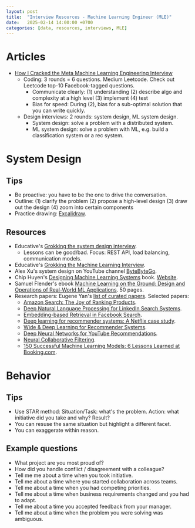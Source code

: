 ```yaml
---
layout: post
title:  "Interview Resources - Machine Learning Engineer (MLE)"
date:   2025-02-14 14:00:00 +0700
categories: [data, resources, interviews, MLE]
---
```

# Articles
- [How I Cracked the Meta Machine Learning Engineering Interview](https://medium.com/towards-data-science/how-i-cracked-the-meta-machine-learning-engineering-interview-aa32f64b8e4b)
  - Coding: 3 rounds = 6 questions. Medium Leetcode. Check out Leetcode top-10 Facebook-tagged questions.
    - Communicate clearly: (1) understanding (2) describe algo and complexity at a high level (3) implement (4) test
    - Bias for speed: During (2), bias for a sub-optimal solution that you can write quickly.
  - Design interviews: 2 rounds: system design, ML system design.
    - System design: solve a problem with a distributed system.
    - ML system design: solve a problem with ML, e.g. build a classification system or a rec system.
   

# System Design
## Tips
- Be proactive: you have to be the one to drive the conversation.
- Outline: (1) clarify the problem (2) propose a high-level design (3) draw out the design (4) zoom into certain components
- Practice drawing: [Excalidraw](https://excalidraw.com/).
## Resources
- Educative's [Grokking the system design interview](https://www.educative.io/courses/grokking-the-system-design-interview).
  - Lessons can be good/bad. Focus: REST API, load balancing, communication models. 
- Educative's [Grokking the Machine Learning Interview](https://www.educative.io/courses/grokking-the-machine-learning-interview).
- Alex Xu's system design on YouTube channel [ByteByteGo](https://www.youtube.com/c/ByteByteGo).
- Chip Huyen's [Designing Machine Learning Systems](https://www.oreilly.com/library/view/designing-machine-learning/9781098107956/) book. [Website](https://huyenchip.com/machine-learning-systems-design/toc.html).
- Samuel Flender's ebook [Machine Learning on the Ground: Design and Operations of Real-World ML Applications](https://samflender.gumroad.com/l/mlontheground). 50 pages. 
- Research papers: Eugene Yan's [list of curated papers](https://applyingml.com/papers/). Selected papers:
  - [Amazon Search: The Joy of Ranking Products](https://assets.amazon.science/89/cd/34289f1f4d25b5857d776bdf04d5/amazon-search-the-joy-of-ranking-products.pdf).
  - [Deep Natural Language Processing for LinkedIn Search Systems](https://arxiv.org/pdf/2108.08252.pdf).
  - [Embedding-based Retrieval in Facebook Search](https://arxiv.org/pdf/2006.11632.pdf).
  - [Deep learning for recommender systems: A Netflix case study](https://ojs.aaai.org/index.php/aimagazine/article/view/18140).
  - [Wide & Deep Learning for Recommender Systems](http://wide%20&%20deep%20learning%20for%20recommender%20systems/).
  - [Deep Neural Networks for YouTube Recommendations](https://static.googleusercontent.com/media/research.google.com/en//pubs/archive/45530.pdf).
  - [Neural Collaborative Filtering](https://arxiv.org/abs/1708.05031).
  - [150 Successful Machine Learning Models: 6 Lessons Learned at Booking.com](https://booking.ai/150-successful-machine-learning-models-6-lessons-learned-at-booking-com-681e09107bec).
 
# Behavior
## Tips
- Use STAR method: Situation/Task: what's the problem. Action: what initiative did you take and why? Result?
- You can resuse the same situation but highlight a different facet.
- You can exaggerate within reason.
## Example questions
- What project are you most proud of?
- How did you handle conflict / disagreement with a colleague?
- Tell me me about a time when you took initiative.
- Tell me about a time where you started collaboration across teams.
- Tell me about a time when you had competing priorities.
- Tell me about a time when business requirements changed and you had to adapt.
- Tell me about a time you accepted feedback from your manager.
- Tell me about a time when the problem you were solving was ambiguous.
